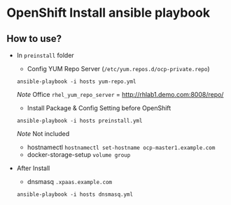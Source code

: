 OpenShift Install ansible playbook
==============================
How to use?
-----------

* In `preinstall` folder 

  * Config YUM Repo Server (`/etc/yum.repos.d/ocp-private.repo`)
  ```
  ansible-playbook -i hosts yum-repo.yml
  ```
  _Note_ Office `rhel_yum_repo_server` = http://rhlab1.demo.com:8008/repo/

  * Install Package & Config Setting before OpenShift 
  ```
  ansible-playbook -i hosts preinstall.yml
  ```
  
  _Note_ Not included 
    * hostnamectl `hostnamectl set-hostname ocp-master1.example.com`
    * docker-storage-setup `volume group`

* After Install

  * dnsmasq `.xpaas.example.com`
  ```
  ansible-playbook -i hosts dnsmasq.yml
  ```
